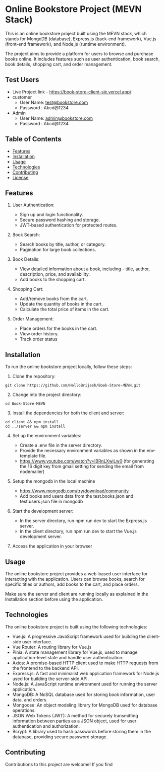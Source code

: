 # Online Bookstore Project (MEVN Stack)

This is an online bookstore project built using the MEVN stack, which stands for MongoDB (database), Express.js (back-end framework), Vue.js (front-end framework), and Node.js (runtime environment).

The project aims to provide a platform for users to browse and purchase books online. It includes features such as user authentication, book search, book details, shopping cart, and order management.

## Test Users

- Live Project link - https://book-store-client-six.vercel.app/
- customer
  - User Name: test@bookstore.com
  - Password : Abcd@1234
- Admin
  - User Name: admin@bookstore.com
  - Password : Abcd@1234

## Table of Contents

- [Features](#features)
- [Installation](#installation)
- [Usage](#usage)
- [Technologies](#technologies)
- [Contributing](#contributing)
- [License](#license)

## Features

1. User Authentication:

   - Sign up and login functionality.
   - Secure password hashing and storage.
   - JWT-based authentication for protected routes.

2. Book Search:

   - Search books by title, author, or category.
   - Pagination for large book collections.

3. Book Details:

   - View detailed information about a book, including - title, author, description, price, and availability.
   - Add books to the shopping cart.

4. Shopping Cart:

   - Add/remove books from the cart.
   - Update the quantity of books in the cart.
   - Calculate the total price of items in the cart.

5. Order Management:
   - Place orders for the books in the cart.
   - View order history.
   - Track order status

## Installation

To run the online bookstore project locally, follow these steps:

1. Clone the repository:

```
git clone https://github.com/HelloBrijesh/Book-Store-MEVN.git
```

2. Change into the project directory:

```
cd Book-Store-MEVN
```

3. Install the dependencies for both the client and server:

```
cd client && npm install
cd ../server && npm install
```

4. Set up the environment variables:

   - Create a .env file in the server directory.
   - Provide the necessary environment variables as shown in the env-template file.
   - https://www.youtube.com/watch?v=lBRnLXwjLw0 (for generating the 16 digit key from gmail setting for sending the email from nodemailer)

5. Setup the mongodb in the local machine

   - https://www.mongodb.com/try/download/community
   - Add books and users data from the test.books.json and test.users.json file in mongodb

6. Start the development server:

   - In the server directory, run npm run dev to start the Express.js server.
   - In the client directory, run npm run dev to start the Vue.js development server.

7. Access the application in your browser

## Usage

The online bookstore project provides a web-based user interface for interacting with the application. Users can browse books, search for specific titles or authors, add books to the cart, and place orders.

Make sure the server and client are running locally as explained in the Installation section before using the application.

## Technologies

The online bookstore project is built using the following technologies:

- Vue.js: A progressive JavaScript framework used for building the client-side user interface.
- Vue Router: A routing library for Vue.js
- Pinia: A state management library for Vue.js, used to manage application-level state and handle user authentication.
- Axios: A promise-based HTTP client used to make HTTP requests from the frontend to the backend API.
- Express.js: A fast and minimalist web application framework for Node.js used for building the server-side API.
- Node.js: A JavaScript runtime environment used for running the server application.
- MongoDB: A NoSQL database used for storing book information, user data, and orders.
- Mongoose: An object modeling library for MongoDB used for database operations.
- JSON Web Tokens (JWT): A method for securely transmitting information between parties as a JSON object, used for user authentication and authorization.
- Bcrypt: A library used to hash passwords before storing them in the database, providing secure password storage.

## Contributing

Contributions to this project are welcome! If you find
